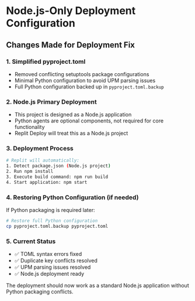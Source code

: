 # Node.js-Only Deployment Configuration

## Changes Made for Deployment Fix

### 1. Simplified pyproject.toml
- Removed conflicting setuptools package configurations
- Minimal Python configuration to avoid UPM parsing issues
- Full Python configuration backed up in `pyproject.toml.backup`

### 2. Node.js Primary Deployment
- This project is designed as a Node.js application
- Python agents are optional components, not required for core functionality
- Replit Deploy will treat this as a Node.js project

### 3. Deployment Process
```bash
# Replit will automatically:
1. Detect package.json (Node.js project)
2. Run npm install
3. Execute build command: npm run build
4. Start application: npm start
```

### 4. Restoring Python Configuration (if needed)
If Python packaging is required later:
```bash
# Restore full Python configuration
cp pyproject.toml.backup pyproject.toml
```

### 5. Current Status
- ✅ TOML syntax errors fixed
- ✅ Duplicate key conflicts resolved  
- ✅ UPM parsing issues resolved
- ✅ Node.js deployment ready

The deployment should now work as a standard Node.js application without Python packaging conflicts.